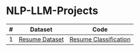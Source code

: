 # NLP-LLM-Projects

| # |    Dataset            |    Code    |
|---| --------------------- | ---------------- |
| 1 | [Resume Dataset](https://www.kaggle.com/datasets/snehaanbhawal/resume-dataset) | [Resume Classification](https://www.kaggle.com/code/faysalmiah1721758/resume-classification-with-extra-trees-classifier) |
